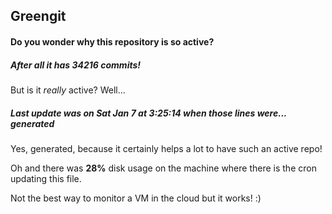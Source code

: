 ## Greengit

#### Do you wonder why this repository is so active?

##### After all it has 34216 commits!

But is it *really* active? Well...

##### Last update was on Sat Jan 7 at 3:25:14 when those lines were... generated

Yes, generated, because it certainly helps a lot to have such an active repo!

Oh and there was **28%** disk usage on the machine
where there is the cron updating this file.

Not the best way to monitor a VM in the cloud but it works! :)
